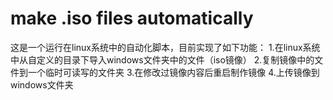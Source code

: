 # make .iso files automatically
这是一个运行在linux系统中的自动化脚本，目前实现了如下功能：
1.在linux系统中从自定义的目录下导入windows文件夹中的文件（iso镜像）
2.复制镜像中的文件到一个临时可读写的文件夹
3.在修改过镜像内容后重启制作镜像
4.上传镜像到windows文件夹
